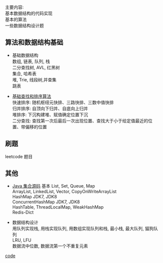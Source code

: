 主要内容:  
基本数据结构的代码实现  
基本的算法  
一些数据结构设计题  

## 算法和数据结构基础
- 基础数据结构  
数组, 链表, 队列, 栈     
二分查找树, AVL, 红黑树   
集合, 哈希表   
堆, Trie, 线段树,并查集   
跳表  

- [基础查找和排序算法](doc/A-基础算法.md)    
快速排序: 随机枢纽元快排、三路快排、三数中值快排  
归并排序: 自顶向下归并、自底向上归并  
堆排序:  下沉构建堆、赋值确定位置下沉  
二分查找: 查找第一次后最后一次出现位置、查找大于小于给定值最近的位置、带偏移的位置  




##  刷题
leetcode 题目


## 其他
- [Java 集合源码](doc/B-Java%20集合源码.md)
基本 List, Set, Queue, Map   
ArrayList, LinkedList, Vector, CopyOnWriteArrayList  
HashMap JDK7, JDK8   
ConcurrentHashMap JDK7, JDK8  
HashTable, ThreadLocalMap, WeakHashMap   
Redis-Dict  


- 数据结构设计  
用队列实现栈, 用栈实现队列, 用数组实现队列和栈, 最小栈, 最大队列, 猫狗队列      
LRU, LFU    
数据流中位数,  数据流第一个不重复元素    
  
[code](src/main/java/com/janhen/design)




  
 